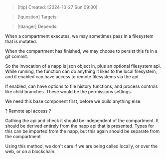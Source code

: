 
>[!tip] Created: [2024-10-27 Sun 09:30]

>[!question] Targets: 

>[!danger] Depends: 

When a compartment executes, we may sometimes pass in a filesystem that is mutated.

When the compartment has finished, we may choose to persist this fs in a git commit.

So the invocation of a napp is json object in, plus an optional filesystem api.  While running, the function can do anything it likes to the local filesystem, and if enabled can have access to remote filesystems via the api.

If enabled, can have options to file history functions, and process controls like child branches.  These would be the permissions settings.

We need this base component first, before we build anything else.

? Remote api access ? 

Gathing the api and check it should be independent of the compartment.
It should be derived entirely from the napp api that is presented.
Types for this can be imported from the napp, but this again should be separate from the compartment

Using this method, we don't care if we are being called locally, or over the web, or on a blockchain.